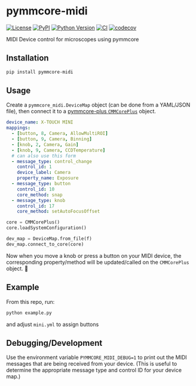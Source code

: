 # pymmcore-midi

[![License](https://img.shields.io/pypi/l/pymmcore-midi.svg?color=green)](https://github.com/pymmcore-plus/pymmcore-midi/raw/main/LICENSE)
[![PyPI](https://img.shields.io/pypi/v/pymmcore-midi.svg?color=green)](https://pypi.org/project/pymmcore-midi)
[![Python
Version](https://img.shields.io/pypi/pyversions/pymmcore-midi.svg?color=green)](https://python.org)
[![CI](https://github.com/pymmcore-plus/pymmcore-midi/actions/workflows/ci.yml/badge.svg)](https://github.com/pymmcore-plus/pymmcore-midi/actions/workflows/ci.yml)
[![codecov](https://codecov.io/gh/pymmcore-plus/pymmcore-midi/branch/main/graph/badge.svg)](https://codecov.io/gh/pymmcore-plus/pymmcore-midi)

MIDI Device control for microscopes using pymmcore

## Installation

```bash
pip install pymmcore-midi
```

## Usage

Create a `pymmcore_midi.DeviceMap` object (can be done from a YAML/JSON file),
then connect it to a [pymmcore-plus
`CMMCorePlus`](https://pymmcore-plus.github.io/pymmcore-plus/api/cmmcoreplus/)
object.

```yaml
device_name: X-TOUCH MINI
mappings:
  - [button, 8, Camera, AllowMultiROI]
  - [button, 9, Camera, Binning]
  - [knob, 2, Camera, Gain]
  - [knob, 9, Camera, CCDTemperature]
  # can also use this form
  - message_type: control_change
    control_id: 1
    device_label: Camera
    property_name: Exposure
  - message_type: button
    control_id: 10
    core_method: snap
  - message_type: knob
    control_id: 17
    core_method: setAutoFocusOffset
```

```python
core = CMMCorePlus()
core.loadSystemConfiguration()

dev_map = DeviceMap.from_file(f)
dev_map.connect_to_core(core)
```

Now when you move a knob or press a button on your MIDI device, the
corresponding property/method will be updated/called on the `CMMCorePlus`
object. :tada:

## Example

From this repo, run:

```bash
python example.py
```

and adjust `mini.yml` to assign buttons

## Debugging/Development

Use the environment variable `PYMMCORE_MIDI_DEBUG=1` to print out the MIDI
messages that are being received from your device. (This is useful to determine
the appropriate message type and control ID for your device map.)
